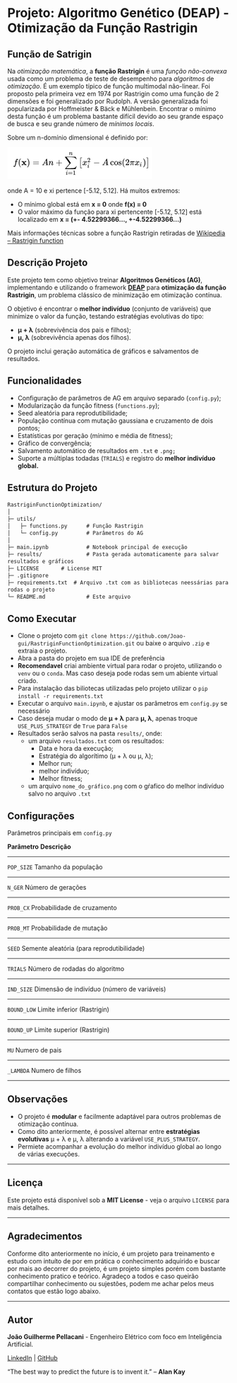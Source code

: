 # Projeto: Algoritmo Genético (DEAP) - Otimização da Função Rastrigin

## Função de Satrigin

Na *otimização matemática*, a **função Rastrigin** é uma *função não-convexa* usada como um problema de teste de desempenho para *algoritmos* de *otimização*. É um exemplo típico de função multimodal não-linear. Foi proposto pela primeira vez em 1974 por Rastrigin como uma função de 2 dimensões e foi generalizado por Rudolph.  A versão generalizada foi popularizada por Hoffmeister & Bäck e Mühlenbein. Encontrar o mínimo desta função é um problema bastante difícil devido ao seu grande espaço de busca e seu grande número de *mínimos locais*.

Sobre um n-domínio dimensional é definido por:

![1761159164916](image/README/1761159164916.png)

onde A = 10 e xi pertence [-5.12, 5.12]. Há muitos extremos:

- O mínimo global está em **x = 0** onde **f(x) = 0**
- O valor máximo da função para xi pertencente [-5.12, 5.12] está localizado em **x = (+- 4.52299366..., +-4.52299366...)**

Mais informações técnicas sobre a função Rastrigin retiradas de [Wikipedia – Rastrigin function](https://en.wikipedia.org/wiki/Rastrigin_function)

## Descrição Projeto

Este projeto tem como objetivo treinar **Algoritmos Genéticos (AG)**, implementando e utilizando o framework **[DEAP](https://deap.readthedocs.io/en/master/)** para **otimização da função Rastrigin**, um problema clássico de minimização em otimização contínua.

O objetivo é encontrar o **melhor indivíduo** (conjunto de variáveis) que minimize o valor da função, testando estratégias evolutivas do tipo:

- **μ + λ** (sobrevivência dos pais e filhos);
- **μ, λ** (sobrevivência apenas dos filhos).

O projeto inclui geração automática de gráficos e salvamentos de resultados.

## Funcionalidades

- Configuração de parâmetros de AG em arquivo separado (`config.py`);
- Modularização da função fitness (`functions.py`);
- Seed aleatória para reprodutibilidade;
- População contínua com mutação gaussiana e cruzamento de dois pontos;
- Estatísticas por geração (mínimo e média de fitness);
- Gráfico de convergência;
- Salvamento automático de resultados em `.txt` e `.png;`
- Suporte a múltiplas todadas (`TRIALS`) e registro do **melhor indivíduo global.**

## Estrutura do Projeto

```
RastriginFunctionOptimization/
│
├─ utils/
│   ├─ functions.py      # Função Rastrigin
│   └─ config.py         # Parâmetros do AG
│
├─ main.ipynb            # Notebook principal de execução
├─ results/              # Pasta gerada automaticamente para salvar resultados e gráficos
├─ LICENSE		 # License MIT
├─ .gitignore		 
├─ requirements.txt	 # Arquivo .txt com as bibliotecas neessárias para rodas o projeto
└─ README.md             # Este arquivo
```

## Como Executar

- Clone o projeto com `git clone https://github.com/Joao-gui/RastriginFunctionOptimization.git` ou baixe o arquivo `.zip` e extraia o projeto.
- Abra a pasta do projeto em sua IDE de preferência
- **Recomendavel** criai ambiente virtual para rodar o projeto, utilizando o `venv` ou o `conda`. Mas caso deseja pode rodas sem um abiente virtual criado.
- Para instalação das biliotecas utilizadas pelo projeto utilizar o `pip install -r requirements.txt`
- Executar o arquivo `main.ipynb`, e ajustar os parâmetros em `config.py` se necessário
- Caso deseja mudar o modo de **μ + λ** para **μ, λ**, apenas troque `USE_PLUS_STRATEGY` de `True` para `False`
- Resultados serão salvos na pasta `results/`, onde:
  - um arquivo `resultados.txt` com os resultados:
    - Data e hora da execução;
    - Estratégia do algorítimo (μ + λ ou μ, λ);
    - Melhor run;
    - melhor indivíduo;
    - Melhor fitness;
  - um arquivo `nome_do_gráfico.png` com o gŕafico do melhor indivíduo salvo no arquivo `.txt`

## Configurações

Parâmetros principais em `config.py`

**Parâmetro**					**Descrição**

---

`POP_SIZE`						Tamanho da população

---

`N_GER`						Número de gerações

---

`PROB_CX`						Probabilidade de cruzamento

---

`PROB_MT`						Probabilidade de mutação

---

`SEED`							Semente aleatória (para reprodutibilidade)

---

`TRIALS`						Número de rodadas do algoritmo

---

`IND_SIZE`						Dimensão de indivíduo (número de variáveis)

---

`BOUND_LOW`					Limite inferior (Rastrigin)

---

`BOUND_UP`						Limite superior (Rastrigin)

---

`MU`							Numero de pais

---

`_LAMBDA`						Numero de filhos

---



## Observações

- O projeto é **modular** e facilmente adaptável para outros problemas de otimização contínua.
- Como dito anteriormente, é possível alternar entre **estratégias evolutivas** μ + λ e μ, λ alterando a variável `USE_PLUS_STRATEGY`.
- Permiete acompanhar a evolução do melhor indivíduo global ao longo de várias execuções.

---



## Licença

Este projeto está disponível sob a **MIT License** - veja o arquivo `LICENSE` para mais detalhes.

---

## Agradecimentos

Conforme dito anteriormente no início, é um projeto para treinamento e estudo com intuíto de por em prática o conhecimento adquirido e buscar por mais ao decorrer do projeto, é um projeto simples porém com bastante conhecimento pratico e teórico. Agradeço a todos e caso queirão compartilhar conhecimento ou sujestões, podem me achar pelos meus contatos que estão logo abaixo.

---



## Autor

**João Guilherme Pellacani** - Engenheiro Elétrico com foco em Inteligência Artificial.

[LinkedIn](https://www.linkedin.com/in/joao-guilherme-pellacani/) | [GitHub](https://github.com/Joao-gui)

“The best way to predict the future is to invent it.” – **Alan Kay**
